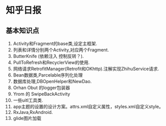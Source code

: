 # 知乎日报

## 基本知识点
1. Activity和Fragment的base类,设定主框架.
2. 列表和详情分别两个Activity,对应两个Fragment.
3. ButterKnife (依赖注入 控制反转？).
4. PullToRefresh和RecyclerView的使用.
5. 网络请求RetrofitManager(Retrofit和OKhttp).注解实现ZhihuService请求.
6. Bean数据类,Parcelable序列化处理
7. 数据库处理,DBOpenHelper和NewDao.
8. Orhan Obut 的logger包装器
9. Yrom 的 SwipeBackActivity
10. 一些uitl工具类.
11. app主题的设置的设计方案。attrs.xml自定义属性，styles.xml自定义style。
12. RxJava,RxAndroid.
13. glide图片加载